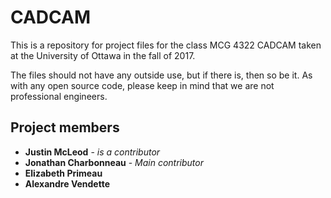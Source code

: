 # CADCAM

This is a repository for project files for the class MCG 4322 CADCAM taken at the University of Ottawa in the fall of 2017.

The files should not have any outside use, but if there is, then so be it.
As with any open source code, please keep in mind that we are not professional engineers.

## Project members

* **Justin McLeod** - *is a contributor*
* **Jonathan Charbonneau** - *Main contributor*
* **Elizabeth Primeau**
* **Alexandre Vendette**
